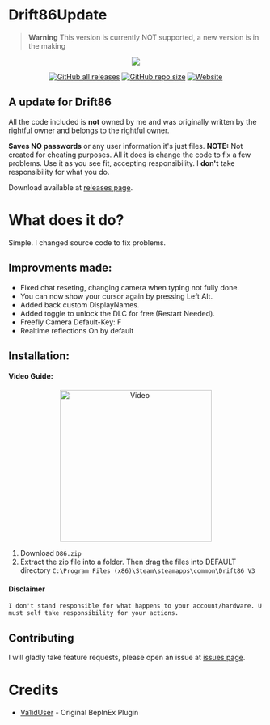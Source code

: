 
# Drift86Update

> **Warning**
This version is currently NOT supported, a new version is in the making

<p align="center">
  <a href="https://sneaky.pink">
    <img src="https://sneaky.pink/d86banner.png"></a>
</p>
<p align="center">
<a href="https://github.com/MageSneaky/Drift86Update/releases"><img alt="GitHub all releases" src="https://img.shields.io/github/downloads/MageSneaky/Drift86Update/total?color=pink&label=Downloads&logo=github&style=flat-square"></a>
<a href="https://github.com/MageSneaky/Drift86Update"><img alt="GitHub repo size" src="https://img.shields.io/github/repo-size/MageSneaky/Drift86Update?color=pink&label=Repo%20Size&logo=github&style=flat-square"></a>
<a href="https://sneaky.pink"><img alt="Website" src="https://img.shields.io/website?down_color=pink&down_message=sneaky.pink&label=Website&up_color=pink&up_message=sneaky.pink&url=https%3A%2F%2Fsneaky.pink"></a>
</p>

<h2>A update for Drift86</h2>

All the code included is **not** owned by me and was originally written by the rightful owner and belongs to the rightful owner.

**Saves NO passwords** or any user information it's just files.
**NOTE:** Not created for cheating purposes. All it does is change the code to fix a few problems. Use it as you see fit, accepting responsibility. I  **don't** take responsibility for what you do.

Download available at [releases page](https://github.com/MageSneaky/Drift86Update/releases).

# What does it do?
Simple. I changed source code to fix problems.

## Improvments made:
- Fixed chat reseting, changing camera when typing not fully done.
- You can now show your cursor again by pressing Left Alt.
- Added back custom DisplayNames.
- Added toggle to unlock the DLC for free (Restart Needed).
- Freefly Camera Default-Key: F
- Realtime reflections On by default

## Installation:
#### Video Guide:
<p align="center">
	<a href="https://www.youtube.com/watch?v=3o4HBU8VqOE">
	    <img alt="Video" src="https://sneaky.pink/drift86v.png" target="_blank" height=300">
	</a>
</p>

1. Download `D86.zip`
2. Extract the zip file into a folder. Then drag the files into DEFAULT directory `C:\Program Files (x86)\Steam\steamapps\common\Drift86 V3`

#### Disclaimer

```
I don't stand responsible for what happens to your account/hardware. U must self take responsibility for your actions.
```

## Contributing
I will gladly take feature requests, please open an issue at [issues page](https://github.com/MageSneaky/Drift86Update/issues).

# Credits

- <a href="https://github.com/McSkinnerOG">Va1idUser</a> - Original BepInEx Plugin

